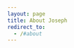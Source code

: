 ```yaml
---
layout: page
title: About Joseph
redirect_to:
  - /#about
---
```


<script type="text/javascript">
  window.location.href='http://www.josephjctang.com/#about
</script>
